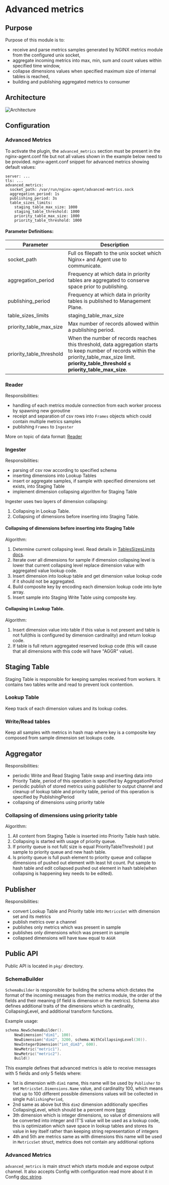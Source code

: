 # Advanced metrics

## Purpose

Purpose of this module is to:
- receive and parse metrics samples generated by NGINX metrics module from the configured unix socket,
- aggregate incoming metrics into max, min, sum and count values within specified time window,
- collapse dimensions values when specified maximum size of internal tables is reached,
- building and publishing aggregated metrics to consumer

## Architecture

![Architecture](../../../docs/advanced-metrics-arch.png "Architecture")

## Configuration
### Advanced Metrics
To activate the plugin, the ```advanced_metrics``` section must be present in the nginx-agent.conf file  but not all values shown in the example below
need to be provided. nginx-agent.conf snippet for advanced metrics showing default values:
```
server: ...
tls: ...
advanced_metrics:
  socket_path: /var/run/nginx-agent/advanced-metrics.sock
  aggregation_period: 1s
  publishing_period: 3s
  table_sizes_limits:
    staging_table_max_size: 1000
    staging_table_threshold: 1000
    priority_table_max_size: 1000
    priority_table_threshold: 1000
```
#### Parameter Definitions:</BR>
|Parameter| Description|
| ----------- | ----------- |
socket_path| Full os filepath to the unix socket which Nginx+ and Agent use to communicate.
aggregation_period| Frequency at which data in priority tables are aggregated to conserve space prior to publishing.
publishing_period| Frequency at which data in priority tables is published to Management Plane.
table_sizes_limits|staging_table_max_size| Max number of records allowed within any single aggregation period.staging_table_threshold | When the number of records reaches this threshold, data aggregation starts to keep number of records within the staging_table_max_size limit. **staging_table_threshold &le; staging_table_max_size**.
priority_table_max_size| Max number of records allowed within a publishing period.
priority_table_threshold|When the number of records reaches this threshold, data aggregation starts to keep number of records within the priority_table_max_size limit. **priority_table_threshold &le; priority_table_max_size**.

### Reader
Responsibilities:
- handling of each metrics module connection from each worker process by spawning new goroutine
- receipt and separation of csv rows into `Frames` objects which could contain multiple metrics samples
- publishing `Frames` to `Ingester`

More on topic of data format: [Reader](./reader/reader.go)

### Ingester
Responsibilities:
- parsing of csv row according to specified schema
- inserting dimensions into Lookup Tables
- insert or aggregate samples, if sample with specified dimensions set exists, into Staging Table
- implement dimension collapsing algorithm for Staging Table

Ingester uses two layers of dimension collapsing:
1. Collapsing in Lookup Table.
2. Collapsing of dimensions before inserting into Staging Table.

#### Collapsing of dimensions before inserting into Staging Table
Algorithm:
1. Determine current collapsing level. Read details in [TablesSizesLimits docs](./pkg/advanced-metrics/advanced_metrics.go).
2. Iterate over all dimensions for sample if dimension collapsing level is lower that current collapsing level replace dimension value with aggregated value lookup code.
3. Insert dimension into lookup table and get dimension value lookup code if it should not be aggregated.
4. Build composite key by encoding each dimension lookup code into byte array.
5. Insert sample into Staging Write Table using composite key.

#### Collapsing in Lookup Table.
Algorithm:
1. Insert dimension value into table if this value is not present and table is not full(this is configured by dimension cardinality) and return lookup code.
2. If table is full return aggregated reserved lookup code (this will cause that all dimensions with this code will have "AGGR" value).

## Staging Table

Staging Table is responsible for keeping samples received from workers. It contains two tables write and read to prevent lock contention.

### Lookup Table
Keep track of each dimension values and its lookup codes.

### Write/Read tables
Keep all samples with metrics in hash map where key is a composite key composed from sample dimension set lookups code.

## Aggregator
Responsibilities:
- periodic Write and Read Staging Table swap and inserting data into Priority Table, period of this operation is specified by AggregationPeriod
- periodic publish of stored metrics using publisher to output channel and cleanup of lookup table and priority table, period of this operation is specified by PublishingPeriod
- collapsing of dimensions using priority table

### Collapsing of dimensions using priority table
Algorithm:
1. All content from Staging Table is inserted into Priority Table hash table.
2. Collapsing is started with usage of priority queue.
3. If priority queue is not full( size is equal PriorityTableThreshold ) put sample to priority queue and new hash table.
4. Is priority queue is full push element to priority queue and collapse dimensions of pushed out element with least hit count. Put sample to hash table and edit collapsed pushed out element in hash table(when collapsing is happening key needs to be edited).

## Publisher
Responsibilities:
- convert Lookup Table and Priority table into `MetricsSet` with dimension set and its metrics
- publish metrics over a channel
- publishes only metrics which was present in sample
- publishes only dimensions which was present in sample
- collapsed dimensions will have `Name` equal to `AGGR`

## Public API

Public API is located in `pkg/` directory.

### SchemaBuilder

`SchemaBuilder` is responsible for building the schema which dictates the format of the incoming messages from the metrics module, the order of the fields and their meaning (if field is dimension or the metrics). Schema also defines additional traits of the dimensions which is cardinality,  CollapsingLevel, and additional transform functions.

Example usage:

```go
schema.NewSchemaBuilder().
    NewDimension("dim1", 100).
    NewDimension("dim2", 3200, schema.WithCollapsingLevel(30)).
    NewIntegerDimension("int_dim3", 600).
    NewMetric("metric1").
    NewMetric("metric2").
    Build()
```

This example defines that advanced metrics is able to receive messages with 5 fields and only 5 fields where:
- 1st is dimension with `dim1` name, this name will be used by `Publisher` to set `MetricsSet.Dimensions.Name` value, and cardinality 100, which means that up to 100 different possible dimensions values will be collected in single `PublishingPeriod`,
- 2nd same as above but this `dim2` dimension additionally specifies CollapsingLevel, which should be a percent more [here](./pkg/schema/schema_builder.go)
- 3th dimension which is integer dimensions, so value of dimensions will be converted into integer and IT'S value will be used as a lookup code, this is optimization which save space in lookup tables and stores its value in key itself rather than keeping string representation of integers
- 4th and 5th are metrics same as with dimensions this name will be used in `MetricsSet` struct, metrics does not contain any additional options

### Advanced Metrics

`advanced_metrics` is main struct which starts module and expose output channel. It also accepts Config with configuration read more about it in Config [doc string](./pkg/advanced-metrics/advanced_metrics.go).
